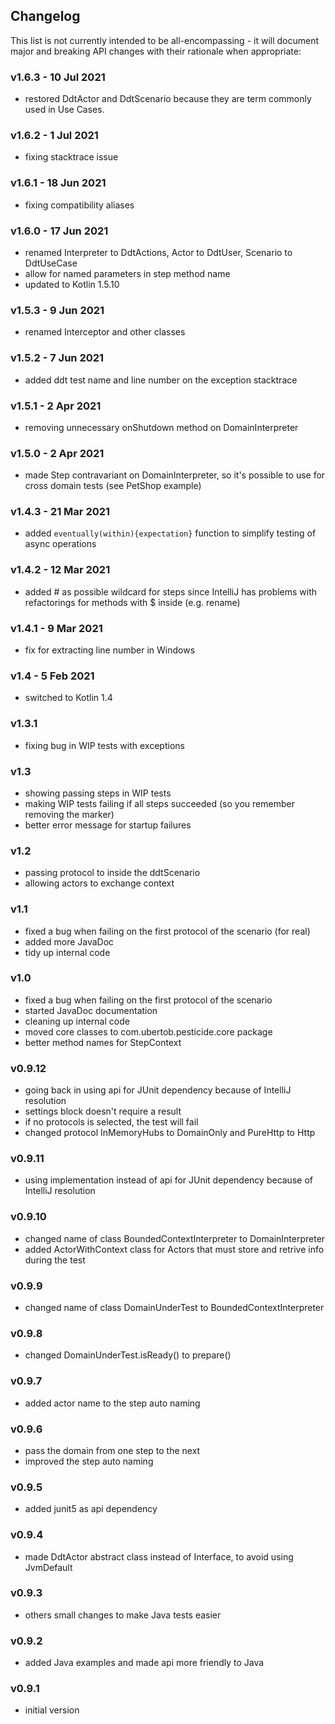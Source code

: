 <h2 class="github">Changelog</h2>

This list is not currently intended to be all-encompassing - it will document major and breaking API changes with their
rationale when appropriate:

### v1.6.3 - 10 Jul 2021

- restored DdtActor and DdtScenario because they are term commonly used in Use Cases.

### v1.6.2 - 1 Jul 2021

- fixing stacktrace issue

### v1.6.1 - 18 Jun 2021

- fixing compatibility aliases

### v1.6.0 - 17 Jun 2021

- renamed Interpreter to DdtActions, Actor to DdtUser, Scenario to DdtUseCase
- allow for named parameters in step method name
- updated to Kotlin 1.5.10

### v1.5.3 - 9 Jun 2021

- renamed Interceptor and other classes

### v1.5.2 - 7 Jun 2021

- added ddt test name and line number on the exception stacktrace

### v1.5.1 - 2 Apr 2021

- removing unnecessary onShutdown method on DomainInterpreter

### v1.5.0 - 2 Apr 2021

- made Step contravariant on DomainInterpreter, so it's possible to use for cross domain tests (see PetShop example)

### v1.4.3 - 21 Mar 2021

- added `eventually(within){expectation}` function to simplify testing of async operations

### v1.4.2 - 12 Mar 2021

- added # as possible wildcard for steps since IntelliJ has problems with refactorings for methods with $ inside (e.g.
  rename)

### v1.4.1 - 9 Mar 2021

- fix for extracting line number in Windows

### v1.4 - 5 Feb 2021

- switched to Kotlin 1.4

### v1.3.1

- fixing bug in WIP tests with exceptions

### v1.3

- showing passing steps in WIP tests
- making WIP tests failing if all steps succeeded (so you remember removing the marker)
- better error message for startup failures

### v1.2
- passing protocol to inside the ddtScenario
- allowing actors to exchange context

### v1.1
- fixed a bug when failing on the first protocol of the scenario (for real)
- added more JavaDoc
- tidy up internal code

### v1.0
- fixed a bug when failing on the first protocol of the scenario
- started JavaDoc documentation
- cleaning up internal code
- moved core classes to com.ubertob.pesticide.core package
- better method names for StepContext

### v0.9.12
- going back in using api for JUnit dependency because of IntelliJ resolution
- settings block doesn't require a result
- if no protocols is selected, the test will fail
- changed protocol InMemoryHubs to DomainOnly and PureHttp to Http

### v0.9.11
- using implementation instead of api for JUnit dependency because of IntelliJ resolution

### v0.9.10
- changed name of class BoundedContextInterpreter to DomainInterpreter
- added ActorWithContext class for Actors that must store and retrive info during the test

### v0.9.9
- changed name of class DomainUnderTest to BoundedContextInterpreter

### v0.9.8
- changed DomainUnderTest.isReady() to prepare()

### v0.9.7
- added actor name to the step auto naming

### v0.9.6
- pass the domain from one step to the next
- improved the step auto naming

### v0.9.5
- added junit5 as api dependency

### v0.9.4
- made DdtActor abstract class instead of Interface, to avoid using JvmDefault

### v0.9.3
- others small changes to make Java tests easier

### v0.9.2
- added Java examples and made api more friendly to Java

### v0.9.1
- initial version


